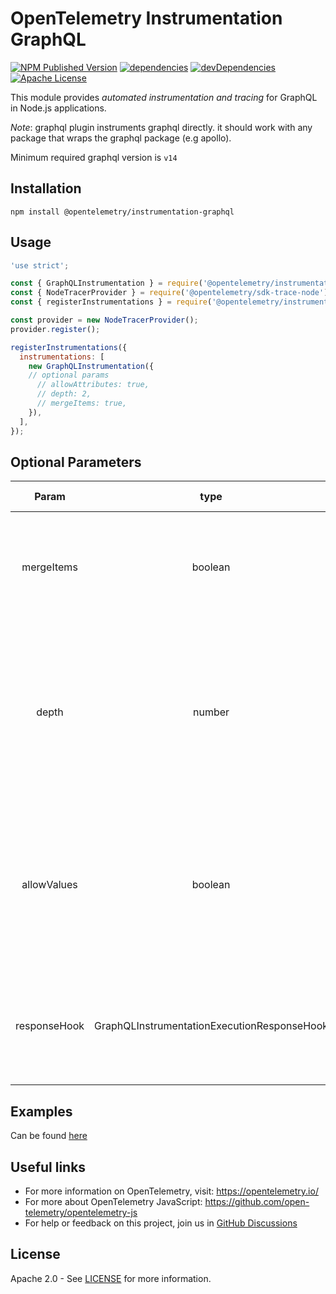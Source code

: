 # OpenTelemetry Instrumentation GraphQL

[![NPM Published Version][npm-img]][npm-url]
[![dependencies][dependencies-image]][dependencies-url]
[![devDependencies][devDependencies-image]][devDependencies-url]
[![Apache License][license-image]][license-image]

This module provides *automated instrumentation and tracing* for GraphQL in Node.js applications.

*Note*: graphql plugin instruments graphql directly. it should work with any package that wraps the graphql package (e.g apollo).

Minimum required graphql version is `v14`

## Installation

```shell script
npm install @opentelemetry/instrumentation-graphql
```

## Usage

```js
'use strict';

const { GraphQLInstrumentation } = require('@opentelemetry/instrumentation-graphql');
const { NodeTracerProvider } = require('@opentelemetry/sdk-trace-node');
const { registerInstrumentations } = require('@opentelemetry/instrumentation');

const provider = new NodeTracerProvider();
provider.register();

registerInstrumentations({
  instrumentations: [
    new GraphQLInstrumentation({
    // optional params
      // allowAttributes: true,
      // depth: 2,
      // mergeItems: true,
    }),
  ],
});

```

## Optional Parameters

|    Param    |   type  | Default Value |                                                                        Description                                                                        |   |
|:-----------:|:-------:|:-------------:|:---------------------------------------------------------------------------------------------------------------------------------------------------------:|:-:|
|  mergeItems | boolean |     false     |                    Whether to merge list items into a single element. example: `users.*.name` instead of `users.0.name`, `users.1.name`                   |   |
|    depth    |  number |       -1      |                       The maximum depth of fields/resolvers to instrument. When set to 0 it will not instrument fields and resolvers. When set to -1 it will instrument all fields and resolvers.                      |   |
| allowValues | boolean |     false     | When set to true it will not remove attributes values from schema source.   By default all values that can be sensitive are removed and replaced with "*" |   |
| responseHook | GraphQLInstrumentationExecutionResponseHook |     undefined     | Hook that allows adding custom span attributes based on the data returned from "execute" GraphQL action. |   |

## Examples
Can be found [here](https://github.com/open-telemetry/opentelemetry-js-contrib/tree/main/examples/graphql)

## Useful links

- For more information on OpenTelemetry, visit: <https://opentelemetry.io/>
- For more about OpenTelemetry JavaScript: <https://github.com/open-telemetry/opentelemetry-js>
- For help or feedback on this project, join us in [GitHub Discussions][discussions-url]
## License

Apache 2.0 - See [LICENSE][license-url] for more information.

[discussions-url]: https://github.com/open-telemetry/opentelemetry-js/discussions
[license-url]: https://github.com/open-telemetry/opentelemetry-js/blob/main/LICENSE
[license-image]: https://img.shields.io/badge/license-Apache_2.0-green.svg?style=flat
[dependencies-image]: https://status.david-dm.org/gh/open-telemetry/opentelemetry-js-contrib.svg?path=plugins%2Fnode%2Fopentelemetry-instrumentation-graphql
[dependencies-url]: https://david-dm.org/open-telemetry/opentelemetry-js-contrib?path=plugins%2Fnode%2Fopentelemetry-instrumentation-graphql
[devDependencies-image]: https://status.david-dm.org/gh/open-telemetry/opentelemetry-js-contrib.svg?path=plugins%2Fnode%2Fopentelemetry-instrumentation-graphql&type=dev
[devDependencies-url]: https://david-dm.org/open-telemetry/opentelemetry-js-contrib?path=plugins%2Fnode%2Fopentelemetry-instrumentation-graphql&type=dev
[npm-url]: https://www.npmjs.com/package/@opentelemetry/instrumentation-graphql
[npm-img]: https://badge.fury.io/js/%40opentelemetry%2Finstrumentation-graphql.svg
